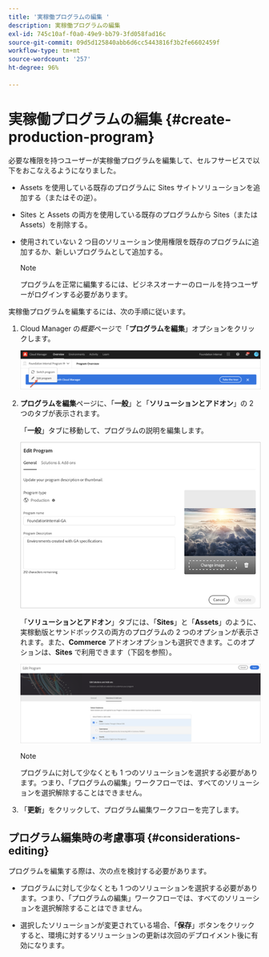 ```yaml
---
title: '実稼働プログラムの編集 '
description: 実稼働プログラムの編集
exl-id: 745c10af-f0a0-49e9-bb79-3fd058fad16c
source-git-commit: 09d5d125840abb6d6cc5443816f3b2fe6602459f
workflow-type: tm+mt
source-wordcount: '257'
ht-degree: 96%

---
```


# 実稼働プログラムの編集 {#create-production-program}

必要な権限を持つユーザーが実稼働プログラムを編集して、セルフサービスで以下をおこなえるようになりました。

* Assets を使用している既存のプログラムに Sites サイトソリューションを追加する（またはその逆）。
* Sites と Assets の両方を使用している既存のプログラムから Sites（または Assets）を削除する。
* 使用されていない 2 つ目のソリューション使用権限を既存のプログラムに追加するか、新しいプログラムとして追加する。

   >[!NOTE]
   >プログラムを正常に編集するには、ビジネスオーナーのロールを持つユーザーがログインする必要があります。

実稼働プログラムを編集するには、次の手順に従います。

1. Cloud Manager の&#x200B;*概要*&#x200B;ページで「**プログラムを編集**」オプションをクリックします。

   ![](assets/edit-program-overview.png)

1. **プログラムを編集**&#x200B;ページに、「**一般**」と「**ソリューションとアドオン**」の 2 つのタブが表示されます。

   「**一般**」タブに移動して、プログラムの説明を編集します。

   ![](assets/edit-program-prod1.png)

   「**ソリューションとアドオン**」タブには、「**Sites**」と「**Assets**」のように、実稼動版とサンドボックスの両方のプログラムの 2 つのオプションが表示されます。また、**Commerce** アドオンオプションも選択できます。このオプションは、**Sites** で利用できます（下図を参照）。

   ![](assets/edit-prg.png)

   >[!NOTE]
   >プログラムに対して少なくとも 1 つのソリューションを選択する必要があります。つまり、「プログラムの編集」ワークフローでは、すべてのソリューションを選択解除することはできません。

1. 「**更新**」をクリックして、プログラム編集ワークフローを完了します。


## プログラム編集時の考慮事項 {#considerations-editing}

プログラムを編集する際は、次の点を検討する必要があります。

* プログラムに対して少なくとも 1 つのソリューションを選択する必要があります。つまり、「プログラムの編集」ワークフローでは、すべてのソリューションを選択解除することはできません。

* 選択したソリューションが変更されている場合、「**保存**」ボタンをクリックすると、環境に対するソリューションの更新は次回のデプロイメント後に有効になります。
